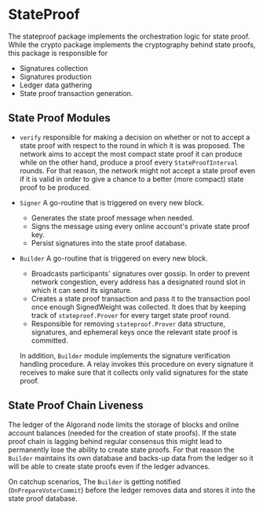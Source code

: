 # StateProof

The stateproof package implements the orchestration logic for state proof. 
While the crypto package implements the cryptography behind state proofs, this package is responsible for
- Signatures collection
- Signatures production
- Ledger data gathering
- State proof transaction generation.


## State Proof Modules

- `verify` responsible for making a decision on whether or not to accept a state proof with respect to the round
  in which it is was proposed. The network aims to accept the most compact state proof
  it can produce while on the other hand, produce a proof every `StateProofInterval` rounds.
  For that reason, the network might not accept a state proof even if it is valid in order to
  give a chance to a better (more compact) state proof to be produced.
- `Signer` A go-routine that is triggered on every new block.
  - Generates the state proof message when needed.
  - Signs the message using every online account's private state proof key.
  - Persist signatures into the state proof database.
- `Builder` A go-routine that is triggered on every new block.
  - Broadcasts participants' signatures over gossip. In order to prevent network congestion, every address has a designated round slot
  in which it can send its signature.
  - Creates a state proof transaction and pass it to the transaction pool once enough SignedWeight was collected. It does that by
  keeping track of `stateproof.Prover` for every target state proof round.
  - Responsible for removing `stateproof.Prover` data structure, signatures, and ephemeral keys once the relevant state proof is committed.
  
  In addition, `Builder` module implements the signature verification handling procedure. A relay invokes this procedure on every signature it receives
to make sure that it collects only valid signatures for the state proof.

## State Proof Chain Liveness

The ledger of the Algorand node limits the storage of blocks and online account balances (needed for the creation of state proofs). If the state proof
chain is lagging behind regular consensus this might lead to permanently lose the ability to create state proofs. For that reason the `Builder` 
maintains its own database and backs-up data from the ledger so it will be able to create state proofs even if the ledger advances.

On catchup scenarios, The `Builder` is getting notified (`OnPrepareVoterCommit`) before the ledger removes data and stores it into the state proof database.

